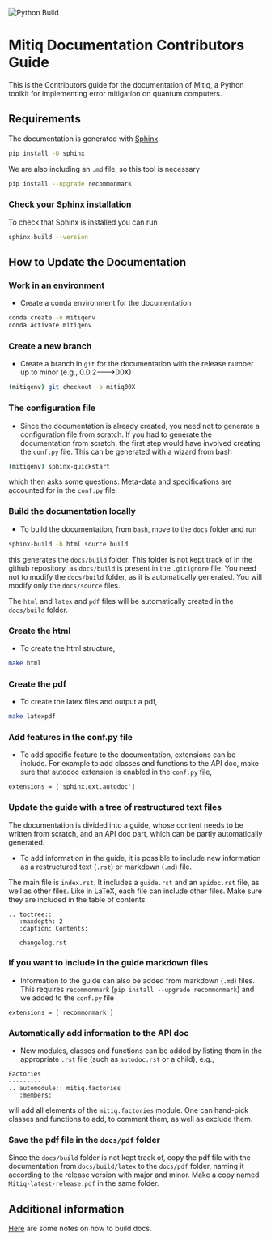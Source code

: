 ![Python Build](https://github.com/unitaryfund/mitiq/workflows/Python%20Build/badge.svg?branch=master)

# Mitiq Documentation Contributors Guide
This is the Ccntributors guide for the documentation of Mitiq,
a Python toolkit for implementing error mitigation on quantum computers.

## Requirements
The documentation is generated with
[Sphinx](https://www.sphinx-doc.org/en/master/usage/installation.html).
```bash
pip install -U sphinx
```
We are also including an `.md` file, so this tool is necessary
```bash
pip install --upgrade recommonmark
```

### Check your Sphinx installation
To check that Sphinx is installed you can run
```bash
sphinx-build --version
```

## How to Update the Documentation

### Work in an environment
- Create a conda environment for the documentation
```bash
conda create -n mitiqenv
conda activate mitiqenv
```

### Create a new branch
- Create a branch in `git` for the documentation with the release number up to
minor (e.g., 0.0.2--->00X)
```bash
(mitiqenv) git checkout -b mitiq00X
```

### The configuration file
- Since the documentation is already created, you need not to generate a
configuration file from scratch. If you had to generate the documentation
from scratch, the first step would have involved creating the `conf.py` file.
This can be generated with a wizard from bash
```bash
(mitiqenv) sphinx-quickstart
```
which then asks some questions. Meta-data and specifications are accounted for
in the `conf.py` file.

### Build the documentation locally
- To build the documentation, from `bash`, move to the `docs` folder and run
```bash
sphinx-build -b html source build
```
this generates the `docs/build` folder. This folder is not kept track of in the
 github repository, as `docs/build` is present in the `.gitignore` file.
 You need not to modify the `docs/build` folder, as it is automatically
 generated. You will modify only the `docs/source` files.


The `html` and `latex`  and `pdf` files will be automatically created in the
`docs/build` folder.


### Create the html
- To create the html structure,

```bash
make html
```

### Create the pdf
- To create the latex files and output a pdf,

```bash
make latexpdf
```

### Add features in the conf.py file

- To add specific feature to the documentation, extensions can be include.
For example to add classes and functions to the API doc, make sure that autodoc
extension is enabled in the `conf.py` file,

```
extensions = ['sphinx.ext.autodoc']
```

### Update the guide with a tree of restructured text files

The documentation is divided into a guide, whose content needs to be written
from scratch, and an API doc part, which can be partly automatically generated.

- To add information in the guide, it is possible to include new information
as a restructured text (`.rst`) or markdown (`.md`) file.

The main file is `index.rst`. It includes a `guide.rst` and an `apidoc.rst`
file, as well as other files. Like in LaTeX, each file can include other files.
Make sure they are included in the table of contents

```
.. toctree::
   :maxdepth: 2
   :caption: Contents:

   changelog.rst
```
### If you want to include in the guide markdown files

- Information to the guide can also be added from markdown (`.md`) files.
This requires `recommonmark` (`pip install --upgrade recommonmark`) and
we added to the `conf.py` file
```
extensions = ['recommonmark']
```

### Automatically add information to the API doc

- New modules, classes and functions can be added by listing them
in the appropriate `.rst` file (such as `autodoc.rst` or a child), e.g.,

```
Factories
---------
.. automodule:: mitiq.factories
   :members:
```
will add all elements of the `mitiq.factories` module. One can hand-pick
classes and functions to add, to comment them, as well as exclude them.

### Save the pdf file in the `docs/pdf` folder

Since the `docs/build` folder is not kept track of, copy the pdf file
with the documentation from `docs/build/latex` to the `docs/pdf` folder,
naming it according to the release version with major and minor.
Make a copy named `Mitiq-latest-release.pdf` in the same folder.


## Additional information
[Here](https://github.com/nathanshammah/scikit-project/blob/master/5-docs.md)
are some notes on how to build docs.

